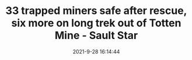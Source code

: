 ---
"title": "33 trapped miners safe after rescue, six more on long trek out of Totten Mine - Sault Star"
"date": "2021-9-28 16:14:44"
"feed_name": "GOOGLENEWSMINING"
"feed_website": "https://news.google.com/search?q=mining%2Bincident&hl=en-US&gl=US&ceid=US:en"
"feed_rss": "https://news.google.com/rss/search?q=mining%2Bincident&hl=en-US&gl=US&ceid=US:en"
"link": "https://www.saultstar.com/news/local-news/33-trapped-miners-safe-after-rescue-six-more-on-long-trek-out-of-totten-mine"
"source": "{'href': 'https://www.saultstar.com', 'title': 'Sault Star'}"
"file": "_posts/2021-1-1-4e5a7a3f68627271abccf576d08a4d432bb5049d.md"
"accident": "0"
"drilling": "0"
"dead": "0"
"injured": "0"
"arrested": "0"
"where": "unknown site"
"place": "unknown place"
---